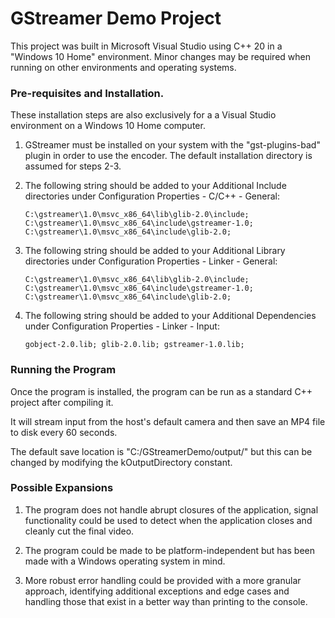 # GStreamer Demo Project
This project was built in Microsoft Visual Studio using C++ 20 in a "Windows 10 Home" environment. Minor changes may be required when running on other environments and operating systems.

### Pre-requisites and Installation.
These installation steps are also exclusively for a a Visual Studio environment on a Windows 10 Home computer.

1. GStreamer must be installed on your system with the "gst-plugins-bad" plugin in order to use the encoder. The default installation directory is assumed for steps 2-3.

2. The following string should be added to your Additional Include directories under Configuration Properties - C/C++ - General:
   
     ```C:\gstreamer\1.0\msvc_x86_64\lib\glib-2.0\include; C:\gstreamer\1.0\msvc_x86_64\include\gstreamer-1.0; C:\gstreamer\1.0\msvc_x86_64\include\glib-2.0;```

3. The following string should be added to your Additional Library directories under Configuration Properties - Linker - General:
   
     ```C:\gstreamer\1.0\msvc_x86_64\lib\glib-2.0\include; C:\gstreamer\1.0\msvc_x86_64\include\gstreamer-1.0; C:\gstreamer\1.0\msvc_x86_64\include\glib-2.0;```

4. The following string should be added to your Additional Dependencies under Configuration Properties - Linker - Input:
   
     ```gobject-2.0.lib; glib-2.0.lib; gstreamer-1.0.lib;```

### Running the Program
Once the program is installed, the program can be run as a standard C++ project after compiling it.

It will stream input from the host's default camera and then save an MP4 file to disk every 60 seconds.

The default save location is "C:/GStreamerDemo/output/" but this can be changed by modifying the kOutputDirectory constant.


### Possible Expansions

1. The program does not handle abrupt closures of the application, signal functionality could be used to detect when the application closes and cleanly cut the final video.

2. The program could be made to be platform-independent but has been made with a Windows operating system in mind.

3. More robust error handling could be provided with a more granular approach, identifying additional exceptions and edge cases and handling those that exist in a better way than printing to the console.
